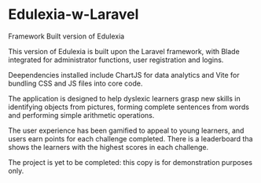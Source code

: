 # Edulexia-w-Laravel

Framework Built version of Edulexia

This version of Edulexia is built upon the Laravel framework, with Blade integrated for administrator functions, user registration and logins.

Deependencies installed include ChartJS for data analytics and Vite for bundling CSS and JS files into core code.

The application is designed to help dyslexic learners grasp new skills in identifying objects from pictures, forming complete sentences from words and performing simple arithmetic operations.

The user experience has been gamified to appeal to young learners, and users earn points for each challenge completed. There is a leaderboard tha shows the learners with the highest scores in each challenge.

The project is yet to be completed: this copy is for demonstration purposes only.
